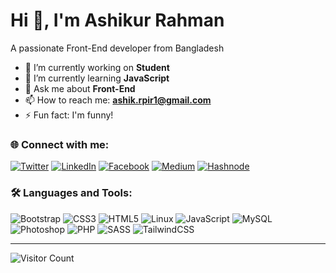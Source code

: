 # Hi 👋, I'm Ashikur Rahman

A passionate Front-End  developer from Bangladesh

- 🔭 I’m currently working on **Student**
- 🌱 I’m currently learning **JavaScript**
- 💬 Ask me about **Front-End**
- 📫 How to reach me: **ashik.rpir1@gmail.com**
- ⚡ Fun fact: I'm funny!

### 🌐 Connect with me:
[![Twitter](https://img.shields.io/badge/Twitter-1DA1F2?style=for-the-badge&logo=twitter&logoColor=white)](https://twitter.com/)
[![LinkedIn](https://img.shields.io/badge/LinkedIn-0077B5?style=for-the-badge&logo=linkedin&logoColor=white)](https://linkedin.com/)
[![Facebook](https://img.shields.io/badge/Facebook-1877F2?style=for-the-badge&logo=facebook&logoColor=white)](https://facebook.com/)
[![Medium](https://img.shields.io/badge/Medium-000000?style=for-the-badge&logo=medium&logoColor=white)](https://medium.com/)
[![Hashnode](https://img.shields.io/badge/Hashnode-2962FF?style=for-the-badge&logo=hashnode&logoColor=white)](https://hashnode.com/)

### 🛠️ Languages and Tools:
![Bootstrap](https://img.shields.io/badge/Bootstrap-563D7C?style=flat&logo=bootstrap&logoColor=white)
![CSS3](https://img.shields.io/badge/CSS3-1572B6?style=flat&logo=css3&logoColor=white)
![HTML5](https://img.shields.io/badge/HTML5-E34F26?style=flat&logo=html5&logoColor=white)
![Linux](https://img.shields.io/badge/Linux-FCC624?style=flat&logo=linux&logoColor=black)
![JavaScript](https://img.shields.io/badge/JavaScript-F7DF1E?style=flat&logo=javascript&logoColor=black)
![MySQL](https://img.shields.io/badge/MySQL-4479A1?style=flat&logo=mysql&logoColor=white)
![Photoshop](https://img.shields.io/badge/Adobe%20Photoshop-31A8FF?style=flat&logo=Adobe%20Photoshop&logoColor=white)
![PHP](https://img.shields.io/badge/PHP-777BB4?style=flat&logo=php&logoColor=white)
![SASS](https://img.shields.io/badge/Sass-CC6699?style=flat&logo=sass&logoColor=white)
![TailwindCSS](https://img.shields.io/badge/Tailwind_CSS-38B2AC?style=flat&logo=tailwind-css&logoColor=white)

---

![Visitor Count](https://komarev.com/ghpvc/?username=monzuralam&color=blue)
